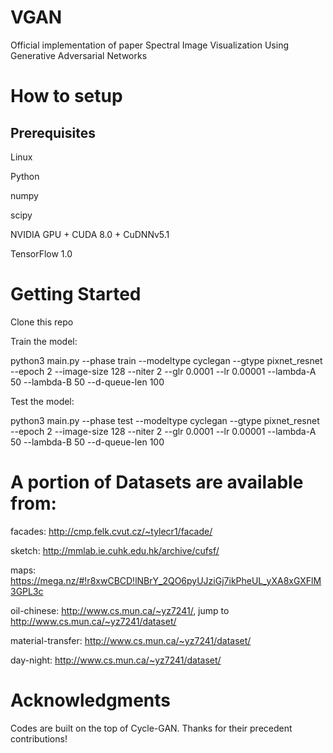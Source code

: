 # VGAN

Official implementation of paper Spectral Image Visualization Using Generative Adversarial Networks

# How to setup

## Prerequisites

Linux

Python 

numpy

scipy

NVIDIA GPU + CUDA 8.0 + CuDNNv5.1

TensorFlow 1.0



# Getting Started

Clone this repo

Train the model:

python3 main.py --phase train --modeltype cyclegan --gtype pixnet_resnet --epoch 2 --image-size 128 --niter 2 --glr 0.0001 --lr 0.00001 --lambda-A 50 --lambda-B 50 --d-queue-len 100 

Test the model:

python3 main.py --phase test --modeltype cyclegan --gtype pixnet_resnet --epoch 2 --image-size 128 --niter 2 --glr 0.0001 --lr 0.00001 --lambda-A 50 --lambda-B 50 --d-queue-len 100 




# A portion of Datasets are available from:

facades: http://cmp.felk.cvut.cz/~tylecr1/facade/

sketch: http://mmlab.ie.cuhk.edu.hk/archive/cufsf/

maps: https://mega.nz/#!r8xwCBCD!lNBrY_2QO6pyUJziGj7ikPheUL_yXA8xGXFlM3GPL3c

oil-chinese:  http://www.cs.mun.ca/~yz7241/, jump to http://www.cs.mun.ca/~yz7241/dataset/

material-transfer: http://www.cs.mun.ca/~yz7241/dataset/

day-night: http://www.cs.mun.ca/~yz7241/dataset/



# Acknowledgments

Codes are built on the top of Cycle-GAN. Thanks for their precedent contributions!
